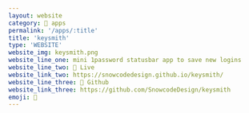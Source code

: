 ```yaml
---
layout: website
category: 🏬 apps
permalink: '/apps/:title'
title: 'keysmith'
type: 'WEBSITE'
website_img: keysmith.png
website_line_one: mini 1password statusbar app to save new logins
website_line_two: 🗼 Live
website_link_two: https://snowcodedesign.github.io/keysmith/
website_line_three: 🗿 Github
website_link_three: https://github.com/SnowcodeDesign/keysmith
emoji: 🔐 
---
```

